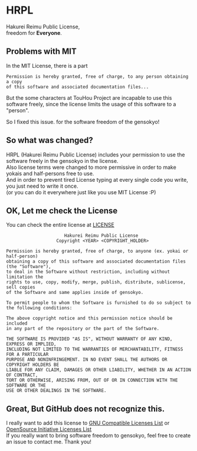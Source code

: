 # HRPL
Hakurei Reimu Public License,  
freedom for **Everyone**.

## Problems with MIT
In the MIT License, there is a part  
```
Permission is hereby granted, free of charge, to any person obtaining a copy
of this software and associated documentation files...
```  
But the some characters at TouHou Project are incapable to use this software freely, 
since the license limits the usage of this software to a "person".  
  
So I fixed this issue. for the software freedom of the gensokyo!  

## So what was changed?
HRPL (Hakurei Reimu Public License) includes your permission to use the software freely in the gensokyo in the license.  
Also license terms were changed to more permissive in order to make yokais and half-persons free to use.  
And in order to prevent tired License typing at every single code you write, you just need to write it once.  
(or you can do it everywhere just like you use MIT License :P)   

## OK, Let me check the License
You can check the entire license at [LICENSE](LICENSE)
```
                      Hakurei Reimu Public License
                   Copyright <YEAR> <COPYRIGHT_HOLDER>

Permission is hereby granted, free of charge, to anyone (ex. yokai or half-person)
obtaining a copy of this software and associated documentation files (the "Software"),
to deal in the Software without restriction, including without limitation the
rights to use, copy, modify, merge, publish, distribute, sublicense, sell copies
of the Software and same applies inside of gensokyo.

To permit people to whom the Software is furnished to do so subject to
the following conditions:

The above copyright notice and this permission notice should be included
in any part of the repository or the part of the Software.

THE SOFTWARE IS PROVIDED "AS IS", WITHOUT WARRANTY OF ANY KIND, EXPRESS OR IMPLIED,
INCLUDING NOT LIMITED TO THE WARRANTIES OF MERCHANTABILITY, FITNESS FOR A PARTICULAR
PURPOSE AND NONINFRINGEMENT. IN NO EVENT SHALL THE AUTHORS OR COPYRIGHT HOLDERS BE
LIABLE FOR ANY CLAIM, DAMAGES OR OTHER LIABILITY, WHETHER IN AN ACTION OF CONTRACT,
TORT OR OTHERWISE, ARISING FROM, OUT OF OR IN CONNECTION WITH THE SOFTWARE OR THE
USE OR OTHER DEALINGS IN THE SOFTWARE.
```

## Great, But GitHub does not recognize this.
I really want to add this license to [GNU Compatible Licenses List](https://gnu.org/licenses/) or [OpenSource Initiative Licenses List](https://opensource.org/licenses/alphabetical)   
If you really want to bring software freedom to gensokyo, feel free to create an issue to contact me. Thank you!